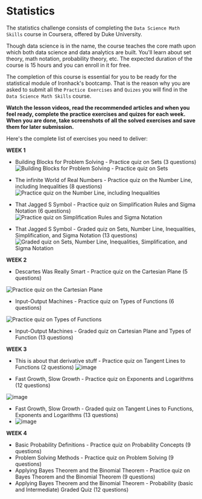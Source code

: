 # Statistics
The statistics challenge consists of completing the `Data Science Math Skills` course in Coursera, offered by Duke University. 

Though data science is in the name, the course teaches the core math upon which both data science and data analytics are built. You'll learn about set theory, math notation, probability theory, etc. The expected duration of the course is 15 hours and you can enroll in it for free. 

The completion of this course is essential for you to be ready for the statistical module of Ironhack's bootcamp.
That is the reason why you are asked to submit all the `Practice Exercises` and `Quizes` you will find in the `Data Science Math Skills` course. 

**Watch the lesson videos, read the recommended articles and when you feel ready, complete the practice exercises and quizes for each week. When you are done, take screenshots of all the solved exercises and save them for later submission.** 

Here's the complete list of exercises you need to deliver:

**WEEK 1**
* Building Blocks for Problem Solving - Practice quiz on Sets (3 questions)
 ![Building Blocks for Problem Solving - Practice quiz on Sets](https://user-images.githubusercontent.com/85833899/123561643-0aafa100-d780-11eb-9309-0fa7a6a153b7.JPG)


* The infinite World of Real Numbers - Practice quiz on the Number Line, including Inequalities (8 questions)
 ![Practice quiz on the Number Line, including Inequalities](https://user-images.githubusercontent.com/85833899/123561647-1602cc80-d780-11eb-8672-88c12d6b2890.JPG)

* That Jagged S Symbol - Practice quiz on Simplification Rules and Sigma Notation (6 questions)
![Practice quiz on Simplification Rules and Sigma Notation](https://user-images.githubusercontent.com/85833899/123561653-20bd6180-d780-11eb-97d1-9b8e96543d83.JPG)

* That Jagged S Symbol - Graded quiz on Sets, Number Line, Inequalities, Simplification, and Sigma Notation (13 questions)
![Graded quiz on Sets, Number Line, Inequalities, Simplification, and Sigma Notation](https://user-images.githubusercontent.com/85833899/123561667-2d41ba00-d780-11eb-8021-8582986d3a47.JPG)

**WEEK 2**
* Descartes Was Really Smart - Practice quiz on the Cartesian Plane (5 questions)

![Practice quiz on the Cartesian Plane](https://user-images.githubusercontent.com/85833899/123562380-e0acad80-d784-11eb-8199-1ecc23ca7899.JPG)

* Input-Output Machines - Practice quiz on Types of Functions (6 questions)

![Practice quiz on Types of Functions](https://user-images.githubusercontent.com/85833899/123562384-e5716180-d784-11eb-8666-bc657ccf1025.JPG)

* Input-Output Machines - Graded quiz on Cartesian Plane and Types of Function (13 questions)

**WEEK 3**
* This is about that derivative stuff - Practice quiz on Tangent Lines to Functions (2 questions)
![image](https://user-images.githubusercontent.com/85833899/124041072-8b6ad900-d9dc-11eb-80fe-4da43a2efd3d.png)


* Fast Growth, Slow Growth - Practice quiz on Exponents and Logarithms (12 questions)

![image](https://user-images.githubusercontent.com/85833899/124041218-d258ce80-d9dc-11eb-8c5d-8bebca49baf1.png)

* Fast Growth, Slow Growth - Graded quiz on Tangent Lines to Functions, Exponents and Logarithms (13 questions)
* ![image](https://user-images.githubusercontent.com/85833899/124041121-a89fa780-d9dc-11eb-8449-e9622052c0fc.png)


**WEEK 4**
* Basic Probability Definitions - Practice quiz on Probability Concepts (9 questions)
* Problem Solving Methods - Practice quiz on Problem Solving (9 questions)
* Applying Bayes Theorem and the Binomial Theorem - Practice quiz on Bayes Theorem and the Binomial Theorem (9 questions)
* Applying Bayes Theorem and the Binomial Theorem - Probability (basic and Intermediate) Graded Quiz (12 questions)
